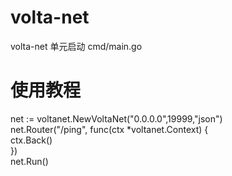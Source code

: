 # volta-net
volta-net
单元启动 cmd/main.go
# 使用教程
net := voltanet.NewVoltaNet("0.0.0.0",19999,"json")  
net.Router("/ping", func(ctx *voltanet.Context) {  
		ctx.Back()  
})  
net.Run()  
